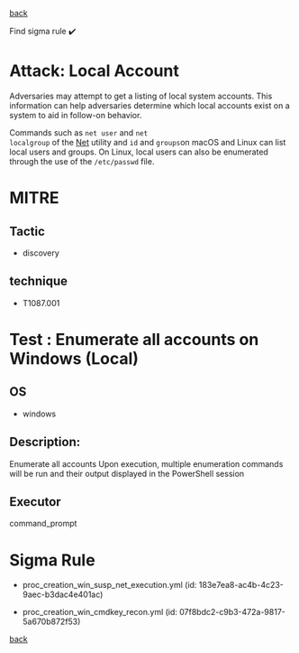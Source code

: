 
[back](../index.md)

Find sigma rule :heavy_check_mark: 

# Attack: Local Account 

Adversaries may attempt to get a listing of local system accounts. This information can help adversaries determine which local accounts exist on a system to aid in follow-on behavior.

Commands such as <code>net user</code> and <code>net localgroup</code> of the [Net](https://attack.mitre.org/software/S0039) utility and <code>id</code> and <code>groups</code>on macOS and Linux can list local users and groups. On Linux, local users can also be enumerated through the use of the <code>/etc/passwd</code> file.

# MITRE
## Tactic
  - discovery


## technique
  - T1087.001


# Test : Enumerate all accounts on Windows (Local)
## OS
  - windows


## Description:
Enumerate all accounts
Upon execution, multiple enumeration commands will be run and their output displayed in the PowerShell session


## Executor
command_prompt

# Sigma Rule
 - proc_creation_win_susp_net_execution.yml (id: 183e7ea8-ac4b-4c23-9aec-b3dac4e401ac)

 - proc_creation_win_cmdkey_recon.yml (id: 07f8bdc2-c9b3-472a-9817-5a670b872f53)



[back](../index.md)
